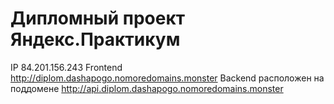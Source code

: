 # Дипломный проект Яндекс.Практикум
IP 84.201.156.243
Frontend http://diplom.dashapogo.nomoredomains.monster
Backend расположен на поддомене http://api.diplom.dashapogo.nomoredomains.monster
